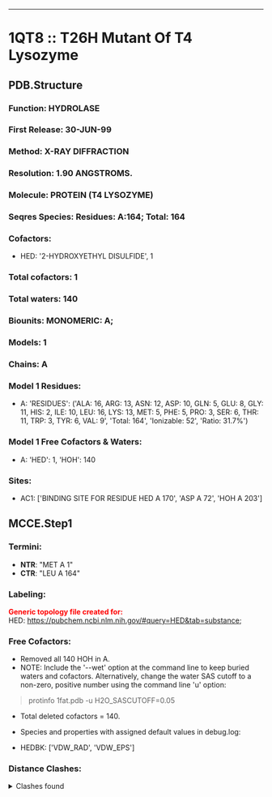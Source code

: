 ---
# 1QT8 :: T26H Mutant Of T4 Lysozyme
## PDB.Structure
### Function: HYDROLASE
### First Release: 30-JUN-99
### Method: X-RAY DIFFRACTION
### Resolution: 1.90 ANGSTROMS.
### Molecule: PROTEIN (T4 LYSOZYME)
### Seqres Species: Residues: A:164; Total: 164
### Cofactors:
  - HED:
 '2-HYDROXYETHYL DISULFIDE', 1

### Total cofactors: 1
### Total waters: 140
### Biounits: MONOMERIC: A;
### Models: 1
### Chains: A
### Model 1 Residues:
  - A:
 'RESIDUES': ('ALA: 16, ARG: 13, ASN: 12, ASP: 10, GLN: 5, GLU: 8, GLY: 11, HIS: 2, ILE: 10, LEU: 16, LYS: 13, MET: 5, PHE: 5, PRO: 3, SER: 6, THR: 11, TRP: 3, TYR: 6, VAL: 9', 'Total: 164', 'Ionizable: 52',
              'Ratio: 31.7%')

### Model 1 Free Cofactors & Waters:
  - A:
 'HED': 1, 'HOH': 140

### Sites:
  - AC1: ['BINDING SITE FOR RESIDUE HED A 170', 'ASP A  72', 'HOH A 203']

## MCCE.Step1
### Termini:
 - <strong>NTR</strong>: "MET A   1"
 - <strong>CTR</strong>: "LEU A 164"

### Labeling:
<strong><font color='red'>Generic topology file created for:</font></strong>  
HED: https://pubchem.ncbi.nlm.nih.gov/#query=HED&tab=substance; 

### Free Cofactors:
  - Removed all 140 HOH in A.
  - NOTE: Include the '--wet' option at the command line to keep buried waters and cofactors. Alternatively, change the water SAS cutoff to a non-zero, positive number using the command line 'u' option:
  > protinfo 1fat.pdb -u H2O_SASCUTOFF=0.05
  - Total deleted cofactors = 140.
  - Species and properties with assigned default values in debug.log:

  - HEDBK: ['VDW_RAD', 'VDW_EPS']


### Distance Clashes:
<details><summary>Clashes found</summary>

- d= 1.55: " CA  NTR A   1" to " CB  MET A   1"

</details>

